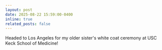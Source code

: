 ```yaml
---
layout: post
date: 2025-08-22 15:59:00-0400
inline: true
related_posts: false
---
```


Headed to Los Angeles for my older sister's white coat ceremony at USC Keck School of Medicine! 